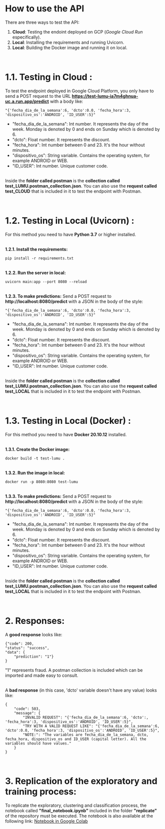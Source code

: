 # **How to use the API** #

There are three ways to test the API:

1. **Cloud**: Testing the endoint deployed on GCP (*Google Cloud Run* especifically).
2. **Local**: Installing the requirements and running Uvicorn.
3. **Local**: Building the Docker image and running it on local.

&nbsp;

# **1.1.** Testing in **Cloud** : #

To test the endpoint deployed in Google Cloud Platform, you only have to send a POST request to the URL **https://test-lumu-ia7m4ghnua-uc.a.run.app/predict** with a body like:

    "{'fecha_dia_de_la_semana':6, 'dcto':0.0, 'fecha_hora':3, 'dispositivo_os':'ANDROID', 'ID_USER':5}"

   - "fecha_dia_de_la_semana": Int number. It represents the day of the week. Monday is denoted by 0 and ends on Sunday which is denoted by 6.
   - "dcto": Float number. It represents the discount.
   - "fecha_hora": Int number between 0 and 23. It's the hour without minutes.
   - "dispositivo_os": String variable. Contains the operating system, for example ANDROID or WEB.
   - "ID_USER": Int number. Unique customer code.

\
Inside the **folder called postman** is the **collection called test_LUMU.postman_collection.json**. You can also use the **request called test_CLOUD** that is included in it to test the endpoint with Postman.

&nbsp;

# **1.2.** Testing in **Local** (Uvicorn) : #

For this method you need to have **Python 3.7** or higher installed.

\
**1.2.1. Install the requirements:**

    pip install -r requirements.txt
\
**1.2.2. Run the server in local:**

    uvicorn main:app --port 8080 --reload
\
**1.2.3. To make predictions:**
Send a POST request to **http://localhost:8080/predict** with a JSON in the body of the style:

    "{'fecha_dia_de_la_semana':6, 'dcto':0.0, 'fecha_hora':3, 'dispositivo_os':'ANDROID', 'ID_USER':5}"

   - "fecha_dia_de_la_semana": Int number. It represents the day of the week. Monday is denoted by 0 and ends on Sunday which is denoted by 6.
   - "dcto": Float number. It represents the discount.
   - "fecha_hora": Int number between 0 and 23. It's the hour without minutes.
   - "dispositivo_os": String variable. Contains the operating system, for example ANDROID or WEB.
   - "ID_USER": Int number. Unique customer code.

\
Inside the **folder called postman** is the **collection called test_LUMU.postman_collection.json**. You can also use the **request called test_LOCAL** that is included in it to test the endpoint with Postman.

&nbsp;

# **1.3.** Testing in **Local** (Docker) : #

For this method you need to have **Docker 20.10.12** installed.

\
**1.3.1. Create the Docker image:**

    docker build -t test-lumu .
\
**1.3.2. Run the image in local:**

    docker run -p 8080:8080 test-lumu
\
**1.3.3. To make predictions:**
Send a POST request to **http://localhost:8080/predict** with a JSON in the body of the style:

    "{'fecha_dia_de_la_semana':6, 'dcto':0.0, 'fecha_hora':3, 'dispositivo_os':'ANDROID', 'ID_USER':5}"

   - "fecha_dia_de_la_semana": Int number. It represents the day of the week. Monday is denoted by 0 and ends on Sunday which is denoted by 6.
   - "dcto": Float number. It represents the discount.
   - "fecha_hora": Int number between 0 and 23. It's the hour without minutes.
   - "dispositivo_os": String variable. Contains the operating system, for example ANDROID or WEB.
   - "ID_USER": Int number. Unique customer code.

\
Inside the **folder called postman** is the **collection called test_LUMU.postman_collection.json**. You can also use the **request called test_LOCAL** that is included in it to test the endpoint with Postman.

&nbsp;
# **2.** Responses: #
   
A **good response** looks like:

    {"code": 200,
    "status": "success",
    "data": {
        "prediction": "1"}
    }
"1" represents fraud. A postman collection is included which can be imported and made easy to consult.

\
A **bad response** (in this case, 'dcto' variable doesn't have any value) looks like:

    {
        "code": 503,
        "message": {
            "INVALID REQUEST": "{'fecha_dia_de_la_semana':6, 'dcto':, 'fecha_hora':3, 'dispositivo_os':'ANDROID', 'ID_USER':5}",
            "TRY WITH A VALID REQUEST LIKE": "{'fecha_dia_de_la_semana':6, 'dcto':0.0, 'fecha_hora':3, 'dispositivo_os':'ANDROID', 'ID_USER':5}",
            "NOTE:": "The variables are fecha_dia_de_la_semana, dcto, fecha_hora, dispositivo_os and ID_USER (capital letter). All the variables should have values."
        }
    }


&nbsp;
# **3.** Replication of the exploratory and training process: #
To replicate the exploratory, clustering and classification process, the notebook called **"final_notebook.ipynb"** included in the folder **"replicate"** of the repository must be executed. The notebook is also available at the following link: [Notebook in Google Colab](https://drive.google.com/file/d/1X0gGIm7X4RLTt0UYNgLlMspTIL1CU5Wl/view?usp=sharing)